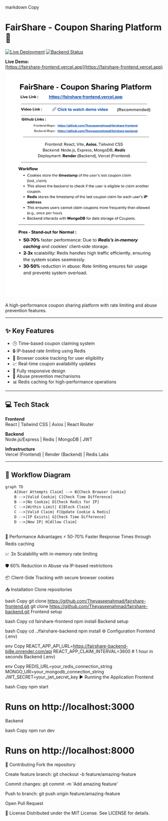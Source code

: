 markdown
Copy
# FairShare - Coupon Sharing Platform 🎫

[![Live Deployment](https://img.shields.io/badge/Deployment-Vercel-brightgreen)](https://fairshare-frontend.vercel.app)
[![Backend Status](https://img.shields.io/badge/Backend-Render-blue)](https://fairshare-backend-bj8e.onrender.com)

**Live Demo:**  
[https://fairshare-frontend.vercel.app](https://fairshare-frontend.vercel.app)

![FairShare Banner](https://raw.githubusercontent.com/Theyaseenahmad/fairshare-frontend/main/public/Fairshare.png)

A high-performance coupon sharing platform with rate limiting and abuse prevention features.

---

## ✨ Key Features

- 🕒 Time-based coupon claiming system
- 🔒 IP-based rate limiting using Redis
- 🍪 Browser cookie tracking for user eligibility
- 📈 Real-time coupon availability updates
- 📱 Fully responsive design
- 🚫 Abuse prevention mechanisms
- 📊 Redis caching for high-performance operations

---

## 💻 Tech Stack

**Frontend**  
React | Tailwind CSS | Axios | React Router

**Backend**  
Node.js/Express | Redis | MongoDB | JWT

**Infrastructure**  
Vercel (Frontend) | Render (Backend) | Redis Labs

---

## 🔄 Workflow Diagram

```mermaid
graph TD
    A[User Attempts Claim] --> B{Check Browser Cookie}
    B -->|Valid Cookie| C[Check Time Difference]
    B -->|No Cookie| D[Check Redis for IP]
    C -->|Within Limit| E[Block Claim]
    C -->|Valid Claim| F[Update Cookie & Redis]
    D -->|IP Exists| G[Check Time Difference]
    D -->|New IP| H[Allow Claim] 
    
```


🚀 Performance Advantages
⚡ 50-70% Faster Response Times through Redis caching

📈 3x Scalability with in-memory rate limiting

🛡️ 60% Reduction in Abuse via IP-based restrictions

📦 Client-Side Tracking with secure browser cookies

📥 Installation
Clone repositories

bash
Copy
git clone https://github.com/Theyaseenahmad/fairshare-frontend.git
git clone https://github.com/Theyaseenahmad/fairshare-backend.git
Frontend setup

bash
Copy
cd fairshare-frontend
npm install
Backend setup

bash
Copy
cd ../fairshare-backend
npm install
⚙️ Configuration
Frontend (.env)

env
Copy
REACT_APP_API_URL=https://fairshare-backend-bj8e.onrender.com/api
REACT_APP_CLAIM_INTERVAL=3600  # 1 hour in seconds
Backend (.env)

env
Copy
REDIS_URL=your_redis_connection_string
MONGO_URI=your_mongodb_connection_string
JWT_SECRET=your_jwt_secret_key
▶️ Running the Application
Frontend

bash
Copy
npm start
# Runs on http://localhost:3000
Backend

bash
Copy
npm run dev
# Runs on http://localhost:8000
🤝 Contributing
Fork the repository

Create feature branch: git checkout -b feature/amazing-feature

Commit changes: git commit -m 'Add amazing feature'

Push to branch: git push origin feature/amazing-feature

Open Pull Request

📄 License
Distributed under the MIT License. See LICENSE for details.